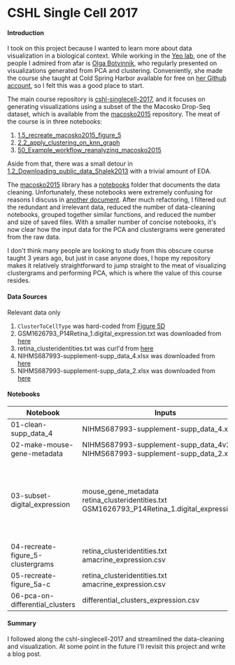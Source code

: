 # CSHL Single Cell 2017



#### Introduction

I took on this project because I wanted to learn more about data visualization in a biological context. While working in the [Yeo lab](https://yeolab.github.io/), one of the people I admired from afar is [Olga Botvinnik](https://olgabotvinnik.com/), who regularly presented on visualizations generated from PCA and clustering. Conveniently, she made the course she taught at Cold Spring Harbor available for free on [her Github account](https://github.com/olgabot), so I felt this was a good place to start.

The main course repository is [cshl-singlecell-2017](https://github.com/harrisonized/cshl-singlecell-2017), and it focuses on generating visualizations using a subset of the the Macosko Drop-Seq dataset, which is available from the [macosko2015](https://github.com/harrisonized/macosko2015) repository. The meat of the course is in three notebooks:

1. [1.5_recreate_macosko2015_figure_5](https://github.com/harrisonized/cshl-singlecell-2017/blob/master/notebooks/1.5_recreate_macosko2015_figure_5.ipynb)
2. [2.2_apply_clustering_on_knn_graph](https://github.com/harrisonized/cshl-singlecell-2017/blob/master/notebooks/2.2_apply_clustering_on_knn_graph.ipynb)
3. [50_Example_workflow_reanalyzing_macosko2015](https://github.com/harrisonized/cshl-singlecell-2017/blob/master/notebooks/50_Example_workflow_reanalyzing_macosko2015.ipynb)

Aside from that, there was a small detour in [1.2_Downloading_public_data_Shalek2013](https://github.com/harrisonized/cshl-singlecell-2017/blob/master/notebooks/1.2_Downloading_public_data_Shalek2013.ipynb) with a trivial amount of EDA.

The [macosko2015](https://github.com/harrisonized/macosko2015) library has a [notebooks](https://github.com/harrisonized/macosko2015/tree/master/notebooks) folder that documents the data cleaning. Unfortunately, these notebooks were extremely confusing for reasons I discuss in [another document](https://github.com/harrisonized/cshl-singlecell-2017-v2/blob/master/data/ISSUES.md). After much refactoring, I filtered out the redundant and irrelevant data, reduced the number of data-cleaning notebooks, grouped together similar functions, and reduced the number and size of saved files. With a smaller number of concise notebooks, it's now clear how the input data for the PCA and clustergrams were generated from the raw data.

I don't think many people are looking to study from this obscure course taught 3 years ago, but just in case anyone does, I hope my repository makes it relatively straightforward to jump straight to the meat of visualizing clustergrams and performing PCA, which is where the value of this course resides.



#### Data Sources

Relevant data only

1. `ClusterToCellType` was hard-coded from [Figure 5D](https://www.ncbi.nlm.nih.gov/pmc/articles/PMC4481139/figure/F5/)
2. GSM1626793_P14Retina_1.digital_expression.txt was downloaded from [here](https://www.ncbi.nlm.nih.gov/geo/query/acc.cgi?acc=GSE63472)
3. retina_clusteridentities.txt was curl'd from [here](http://mccarrolllab.org/wp-content/uploads/2015/05/retina_clusteridentities.txt)
4. NIHMS687993-supplement-supp_data_4.xlsx was downloaded from [here](https://www.ncbi.nlm.nih.gov/pmc/articles/PMC4481139/)
5. NIHMS687993-supplement-supp_data_2.xlsx was downloaded from [here](https://www.ncbi.nlm.nih.gov/pmc/articles/PMC4481139/)



#### Notebooks

| Notebook                          | Inputs                                                       | Outputs                                                      |
| --------------------------------- | ------------------------------------------------------------ | ------------------------------------------------------------ |
| 01-clean-supp_data_4              | NIHMS687993-supplement-supp_data_4.xlsx                      | NIHMS687993-supplement-supp_data_4v2.xlsx                    |
| 02-make-mouse-gene-metadata       | NIHMS687993-supplement-supp_data_4v2.csv<br />NIHMS687993-supplement-supp_data_2.xlsx | mouse_gene_metadata.csv                                      |
| 03-subset-digital_expression      | mouse_gene_metadata<br />retina_clusteridentities.txt<br />GSM1626793_P14Retina_1.digital_expression.txt, | big_clusters_expression.csv<br />big_clusters_cell_metadata.csv<br />big_clusters_gene_metadata.csv<br />amacrine_expression.csv<br />amacrine_cell_metadata.csv<br />amacrine_gene_metadata.csv<br />differential_expression.csv<br />differential_cell_metadata.csv<br />differential_gene_metadata.csv |
| 04-recreate-figure_5-clustergrams | retina_clusteridentities.txt<br />amacrine_expression.csv    | clustergrams figures                                         |
| 05-recreate-figure_5a-c           | retina_clusteridentities.txt<br />amacrine_expression.csv    | figures                                                      |
| 06-pca-on-differential_clusters   | differential_clusters_expression.csv                         | differential_clusters_lowrank.csv<br />differential_clusters_sparse.csv |



#### Summary

I followed along the cshl-singlecell-2017 and streamlined the data-cleaning and visualization. At some point in the future I'll revisit this project and write a blog post.